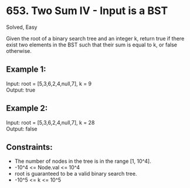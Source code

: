 # 653. Two Sum IV - Input is a BST
Solved, Easy

Given the root of a binary search tree and an integer k, return true if there exist two elements in the BST such that their sum is equal to k, or false otherwise.  

 

Example 1:
---

Input: root = [5,3,6,2,4,null,7], k = 9  
Output: true  

Example 2:
---

Input: root = [5,3,6,2,4,null,7], k = 28  
Output: false  
  

Constraints:
----
* The number of nodes in the tree is in the range [1, 10^4].
* -10^4 <= Node.val <= 10^4
* root is guaranteed to be a valid binary search tree.
* -10^5 <= k <= 10^5
